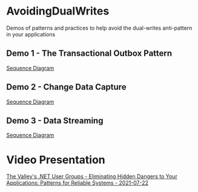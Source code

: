 # AvoidingDualWrites
Demos of patterns and practices to help avoid the dual-writes anti-pattern in your applications

## Demo 1 - The Transactional Outbox Pattern

[Sequence Diagram](./01-Outbox/OutboxPattern_Sequence.puml)

## Demo 2 - Change Data Capture

[Sequence Diagram](./02-CDC/CDC_Sequence.puml)

## Demo 3 - Data Streaming

[Sequence Diagram](./03-Streaming/Streaming_Sequence.puml)

# Video Presentation

[The Valley's .NET User Groups - Eliminating Hidden Dangers to Your Applications: Patterns for Reliable Systems - 2021-07-22](https://youtu.be/g6tnRWN9vy0)